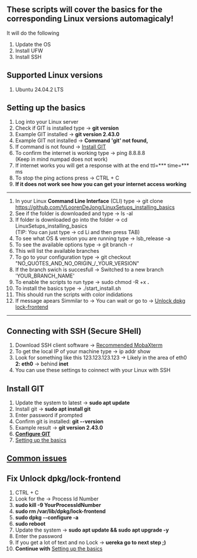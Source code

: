 ## These scripts will cover the basics for the corresponding Linux versions automagicaly!
It will do the following
1. Update the OS
2. Install UFW
3. Install SSH

## Supported Linux versions
1. Ubuntu 24.04.2 LTS


## <span id="setting_up_the_basics">Setting up the basics</span>   

1. Log into your Linux server
1. Check if GIT is installed type → **git version**
1. Example GIT installed → **git version 2.43.0**
1. Example GIT not installed → **Command 'git' not found,**
1. If command is not found → [Install GIT](#install_git)
1. To confirm the internet is working type → ping 8.8.8.8 <br />
(Keep in mind numpad does not work)
1. If internet works you will get a response with at the end ttl=*** time=*** ms
1. To stop the ping actions press → CTRL + C
1. **If it does not work see how you can get your internet access working**  
---
1. In your Linux **Command Line Interface** (CLI) type → git clone https://github.com/VLoorenDeJong/LinuxSetups_installing_basics
1. See if the folder is downloaded and type → ls -al
1. If folder is downloaded go into the folder → cd LinuxSetups_installing_basics  
    (TIP: You can just type → cd Li and then press TAB)
1. To see what OS & version you are running type → lsb_release -a
1. To see the available options type → git branch -r
1. This will list the available branches
1. To go to your configuration type → git checkout "NO_QUOTES_AND_NO_ORIGIN_/_YOUR_VERSION"
1. If the branch swich is succesfull → Switched to a new branch 'YOUR_BRANCH_NAME'
1. To enable the scripts to run type → sudo chmod -R +x **.**  
1. To install the basics type → ./start_install.sh
1. This should run the scripts with color indidations
1. If message apears Simmilar to → You can wait or go to → [Unlock dpkg lock-frontend](#unlock_dpkg)
---
## Connecting with SSH (Secure SHell)
1. Download SSH client software → [Recommended MobaXterm](https://mobaxterm.mobatek.net/download.html)
1. To get the local IP of your machine type → ip addr show
1. Look for something like this 123.123.123.123 → Likely in the area of eth0 **2: eth0** → behind **inet**
1. You can use these settings to coinnect with your Linux with SSH



## <span id="install_git">Install GIT</span>  
1. Update the system to latest → **sudo apt update**
1. Install git → **sudo apt install git**
1. Enter password if prompted
1. Confirm git is installed: **git --version**
1. Example result → **git version 2.43.0**
1. [**Configure GIT**](#configure_git)
1. [Setting up the basics](#setting_up_the_basics)


## [Common issues](#common_issues) 
## <span id="unlock_dpkg">Fix Unlock dpkg/lock-frontend</span>  
1. CTRL + C
1. Look for the → Process Id Number
1. **sudo kill -9 YourProcessIdNumber**
1. **sudo rm /var/lib/dpkg/lock-frontend**
1. **sudo dpkg --configure -a**
1. **sudo reboot**
1. Update the system -> **sudo apt update && sudo apt upgrade -y**
1. Enter the password
1. If you get a lot of text and no Lock -> **uereka go to next step ;)**
1. **Continue with** [Setting up the basics](#Setting_up_the_basics) 
